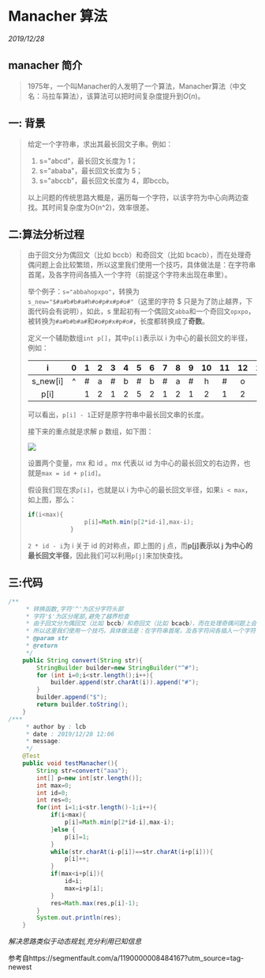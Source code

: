# Manacher 算法

*2019/12/28*

## manacher 简介

> 1975年，一个叫Manacher的人发明了一个算法，Manacher算法（中文名：马拉车算法），该算法可以把时间复杂度提升到*O*(*n*)。

## 一: 背景

> 给定一个字符串，求出其最长回文子串。例如：
>
> 1. s="abcd"，最长回文长度为 1；
> 2. s="ababa"，最长回文长度为 5；
> 3. s="abccb"，最长回文长度为 4，即bccb。
>
> 以上问题的传统思路大概是，遍历每一个字符，以该字符为中心向两边查找。其时间复杂度为O(n^2)，效率很差。

## 二:算法分析过程

> 由于回文分为偶回文（比如 bccb）和奇回文（比如 bcacb），而在处理奇偶问题上会比较繁琐，所以这里我们使用一个技巧，具体做法是：在字符串首尾，及各字符间各插入一个字符（前提这个字符未出现在串里）。
>
> 举个例子：`s="abbahopxpo"`，转换为`s_new="$#a#b#b#a#h#o#p#x#p#o#"`（这里的字符 $ 只是为了防止越界，下面代码会有说明），如此，s 里起初有一个偶回文`abba`和一个奇回文`opxpo`，被转换为`#a#b#b#a#`和`#o#p#x#p#o#`，长度都转换成了**奇数**。
>
> 定义一个辅助数组`int p[]`，其中`p[i]`表示以 i 为中心的最长回文的半径，例如：
>
> |    i     |  0   |  1   |  2   |  3   |  4   |  5   |  6   |  7   |  8   |  9   |  10  |  11  |  12  |  13  |  14  |  15  |  16  |  17  |  18  |  19  |
> | :------: | :--: | :--: | :--: | :--: | :--: | :--: | :--: | :--: | :--: | :--: | :--: | :--: | :--: | :--: | :--: | :--: | :--: | :--: | :--: | :--: |
> | s_new[i] |  ^   |  #   |  a   |  #   |  b   |  #   |  b   |  #   |  a   |  #   |  h   |  #   |  o   |  #   |  p   |  #   |  x   |  #   |  p   |  #   |
> |   p[i]   |      |  1   |  2   |  1   |  2   |  5   |  2   |  1   |  2   |  1   |  2   |  1   |  2   |  1   |  2   |  1   |  4   |  1   |  2   |  1   |
>
> 可以看出，`p[i] - 1`正好是原字符串中最长回文串的长度。
>
> 接下来的重点就是求解 p 数组，如下图：
>
> ![](https://segmentfault.com/img/remote/1460000014416801?w=590&h=190)
>
> 设置两个变量，mx 和 id 。mx 代表以 id 为中心的最长回文的右边界，也就是`max = id + p[id]`。
>
> 假设我们现在求`p[i]`，也就是以 i 为中心的最长回文半径，如果`i < max`，如上图，那么：
>
> ```Java
> if(i<max){
>                 p[i]=Math.min(p[2*id-i],max-i);
>             }
> ```
>
> `2 * id - i`为 i 关于 id 的对称点，即上图的 j 点，而**p[j]表示以 j 为中心的最长回文半径**，因此我们可以利用`p[j]`来加快查找。

## 三:代码

```java
/**
     * 转换函数,字符'^'为区分字符头部
     * 字符'$'为区分尾部,避免了越界检查
     * 由于回文分为偶回文（比如 bccb）和奇回文（比如 bcacb），而在处理奇偶问题上会比较繁琐，
     * 所以这里我们使用一个技巧，具体做法是：在字符串首尾，及各字符间各插入一个字符（前提这个字符未出现在串里）。
     * @param str
     * @return
     */
    public String convert(String str){
        StringBuilder builder=new StringBuilder("^#");
        for (int i=0;i<str.length();i++){
            builder.append(str.charAt(i)).append("#");
        }
        builder.append("$");
        return builder.toString();
    }
/***
     * author by : lcb
     * date : 2019/12/28 12:06
     * message: 
     */
    @Test
    public void testManacher(){
        String str=convert("aaa");
        int[] p=new int[str.length()];
        int max=0;
        int id=0;
        int res=0;
        for(int i=1;i<str.length()-1;i++){
            if(i<max){
                p[i]=Math.min(p[2*id-i],max-i);
            }else {
                p[i]=1;
            }
            while(str.charAt(i-p[i])==str.charAt(i+p[i])){
                p[i]++;
            }
            if(max<i+p[i]){
                id=i;
                max=i+p[i];
            }
            res=Math.max(res,p[i]-1);
        }
        System.out.println(res);
    }
```

*解决思路类似于动态规划,充分利用已知信息*

参考自https://segmentfault.com/a/1190000008484167?utm_source=tag-newest